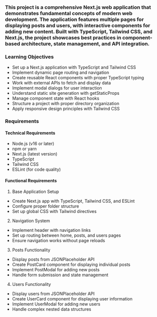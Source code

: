 ### This project is a comprehensive Next.js web application that demonstrates fundamental concepts of modern web development. The application features multiple pages for displaying posts and users, with interactive components for adding new content. Built with TypeScript, Tailwind CSS, and Next.js, the project showcases best practices in component-based architecture, state management, and API integration.

### Learning Objectives
- Set up a Next.js application with TypeScript and Tailwind CSS
- Implement dynamic page routing and navigation
- Create reusable React components with proper TypeScript typing
- Work with external APIs to fetch and display data
- Implement modal dialogs for user interaction
- Understand static site generation with getStaticProps
- Manage component state with React hooks
- Structure a project with proper directory organization
- Apply responsive design principles with Tailwind CSS

### Requirements

#### Technical Requirements
- Node.js (v16 or later)
- npm or yarn
- Next.js (latest version)
- TypeScript
- Tailwind CSS
- ESLint (for code quality)

#### Functional Requirements
1. Base Application Setup

- Create Next.js app with TypeScript, Tailwind CSS, and ESLint
- Configure proper folder structure
- Set up global CSS with Tailwind directives

2. Navigation System

- Implement header with navigation links
- Set up routing between home, posts, and users pages
- Ensure navigation works without page reloads

3. Posts Functionality

- Display posts from JSONPlaceholder API
- Create PostCard component for displaying individual posts
- Implement PostModal for adding new posts
- Handle form submission and state management

4. Users Functionality

- Display users from JSONPlaceholder API
- Create UserCard component for displaying user information
- Implement UserModal for adding new users
- Handle complex nested data structures